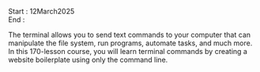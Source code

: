Start : 12March2025 </br>
End :

The terminal allows you to send text commands to your computer that can manipulate the file system, run programs, automate tasks, and much more.
In this 170-lesson course, you will learn terminal commands by creating a website boilerplate using only the command line.
